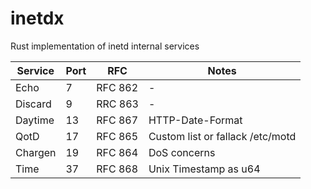 # inetdx
Rust implementation of inetd internal services

| Service | Port | RFC     | Notes                            |
| ------- | ---- | ------- | -------------------------------- |
| Echo    | 7    | RFC 862 | -                                |
| Discard | 9    | RRC 863 | -                                |
| Daytime | 13   | RFC 867 | HTTP-Date-Format                 |
| QotD    | 17   | RFC 865 | Custom list or fallack /etc/motd |
| Chargen | 19   | RFC 864 | DoS concerns                     |
| Time    | 37   | RFC 868 | Unix Timestamp as u64            |